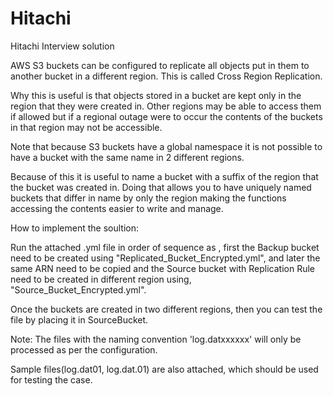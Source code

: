 # Hitachi
Hitachi Interview solution

AWS S3 buckets can be configured to replicate all objects put in them to another bucket in a different region. This is called Cross Region Replication.

Why this is useful is that objects stored in a bucket are kept only in the region that they were created in. Other regions may be able to access them if allowed but if a regional outage were to occur the contents of the buckets in that region may not be accessible.

Note that because S3 buckets have a global namespace it is not possible to have a bucket with the same name in 2 different regions.

Because of this it is useful to name a bucket with a suffix of the region that the bucket was created in. Doing that allows you to have uniquely named buckets that differ in name by only the region making the functions accessing the contents easier to write and manage.

How to implement the soultion:

Run the attached .yml file in order of sequence as , first the Backup bucket need to be created using "Replicated_Bucket_Encrypted.yml", and later the same ARN need to be copied and the Source bucket with Replication Rule need to be created in different region using, "Source_Bucket_Encrypted.yml".

Once the buckets are created in two different regions, then you can test the file by placing it in SourceBucket.

Note: The files with the naming convention 'log.datxxxxxx' will only be processed as per the configuration.

Sample files(log.dat01, log.dat.01) are also attached,  which should be used for testing the case.
